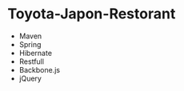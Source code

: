 # Toyota-Japon-Restorant

<ul>
<li>Maven</li>
<li>Spring</li>
<li>Hibernate</li>
<li>Restfull</li>
<li>Backbone.js</li>
<li>jQuery</li>
</ul>
